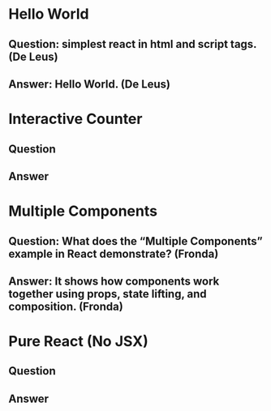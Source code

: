 # Hello World

## Question: simplest react in html and script tags. (De Leus)

## Answer: Hello World. (De Leus)




# Interactive Counter

## Question

## Answer




# Multiple Components

## Question: What does the “Multiple Components” example in React demonstrate? (Fronda)

## Answer: It shows how components work together using props, state lifting, and composition. (Fronda)




# Pure React (No JSX)

## Question

## Answer